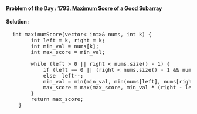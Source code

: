 #### Problem of the Day : [1793. Maximum Score of a Good Subarray](https://leetcode.com/problems/maximum-score-of-a-good-subarray/)

#### Solution :
<pre>
  int maximumScore(vector< int>& nums, int k) {
        int left = k, right = k;
        int min_val = nums[k];
        int max_score = min_val;

        while (left > 0 || right < nums.size() - 1) {
            if (left == 0 || (right < nums.size() - 1 && nums[right + 1] > nums[left - 1]))  right++;
            else  left--;
            min_val = min(min_val, min(nums[left], nums[right]));
            max_score = max(max_score, min_val * (right - left + 1));
        }        
        return max_score;
    }
</pre>
